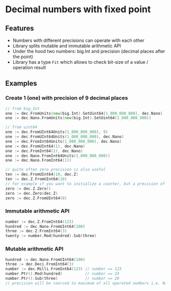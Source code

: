 # Decimal numbers with fixed point

## Features

- Numbers with different precisions can operate with each other
- Library splits mutable and immutable arithmetic API
- Under the hood two numbers: big.Int and precision (decimal places after the point)
- Library has a type `Fit` which allows to check bit-size of a value / operation result

## Examples
### Create 1 (one) with precision of 9 decimal places

```go
// from big.Int
one := dec.FromUnits(new(big.Int).SetUint64(1_000_000_000), dec.Nano)
one := dec.Nano.FromUnits(new(big.Int).SetUint64(1_000_000_000))

// from uint64
one := dec.FromUInt64Units(1_000_000_000), 9)
one := dec.FromUInt64Units(1_000_000_000), dec.Nano)
one := dec.FromInt64Units(1_000_000_000), dec.Nano)
one := dec.FromUInt64(1), dec.Nano)
one := dec.FromInt64(1), dec.Nano)
one := dec.Nano.FromInt64Units(1_000_000_000))
one := dec.Nano.FromInt64(1))

// quite often zero precision is also useful
ten := dec.FromUInt64(10, dec.Z)
ten := dec.Z.FromUInt64(10)
// for example if you want to initialize a counter, but a precision of the operation is unknown
zero := dec.Z.Zero()
zero := dec.Zero(dec.Z)
zero := dec.Z.FromUInt64(0)
```

### Immutable arithmetic API
```go
number := dec.Z.FromInt64(123)
hundred := dec.Nano.FromUInt64(100)
three := dec.Z.FromInt64(3)
twenty := number.Mod(hundred).Sub(three)
```

### Mutable arithmetic API
```go
hundred := dec.Nano.FromUInt64(100)
three := dec.Deci.FromInt64(3)
number := dec.Milli.FromInt64(123) // number == 123
number.Ptr().Mod(hundred)          // number == 23
number.Ptr().Sub(three)            // number == 20
// precision will be coerced to maximum of all operated numbers i.e. Nano (9)
```
